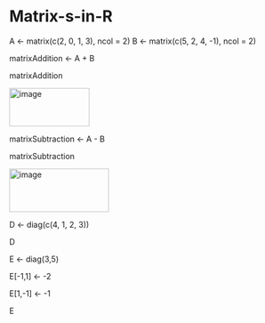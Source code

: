 # Matrix-s-in-R

A <- matrix(c(2, 0, 1, 3), ncol = 2)
B <- matrix(c(5, 2, 4, -1), ncol = 2)

matrixAddition <- A + B

matrixAddition

<img width="144" height="69" alt="image" src="https://github.com/user-attachments/assets/07079b16-c42b-49f1-8392-3e561aabb63c" />


matrixSubtraction <- A - B

matrixSubtraction

<img width="179" height="78" alt="image" src="https://github.com/user-attachments/assets/233ca00a-0f19-4a21-b373-f43819392e5a" />


D <- diag(c(4, 1, 2, 3))

D

E <- diag(3,5)

E[-1,1] <- -2

E[1,-1] <- -1

E
